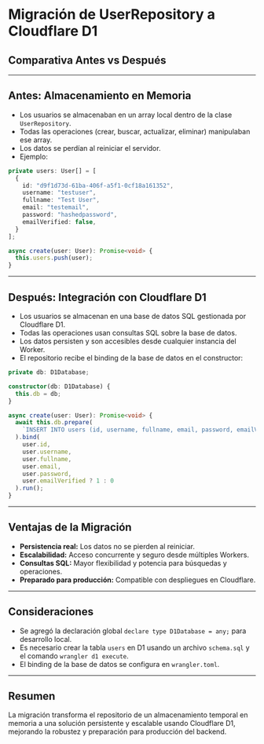 # Migración de UserRepository a Cloudflare D1

## Comparativa Antes vs Después

---

## Antes: Almacenamiento en Memoria

- Los usuarios se almacenaban en un array local dentro de la clase `UserRepository`.
- Todas las operaciones (crear, buscar, actualizar, eliminar) manipulaban ese array.
- Los datos se perdían al reiniciar el servidor.
- Ejemplo:

```typescript
private users: User[] = [
  {
    id: "d9f1d73d-61ba-406f-a5f1-0cf18a161352",
    username: "testuser",
    fullname: "Test User",
    email: "testemail",
    password: "hashedpassword",
    emailVerified: false,
  }
];

async create(user: User): Promise<void> {
  this.users.push(user);
}
```

---

## Después: Integración con Cloudflare D1

- Los usuarios se almacenan en una base de datos SQL gestionada por Cloudflare D1.
- Todas las operaciones usan consultas SQL sobre la base de datos.
- Los datos persisten y son accesibles desde cualquier instancia del Worker.
- El repositorio recibe el binding de la base de datos en el constructor:

```typescript
private db: D1Database;

constructor(db: D1Database) {
  this.db = db;
}

async create(user: User): Promise<void> {
  await this.db.prepare(
    `INSERT INTO users (id, username, fullname, email, password, emailVerified) VALUES (?, ?, ?, ?, ?, ?)`
  ).bind(
    user.id,
    user.username,
    user.fullname,
    user.email,
    user.password,
    user.emailVerified ? 1 : 0
  ).run();
}
```

---

## Ventajas de la Migración

- **Persistencia real:** Los datos no se pierden al reiniciar.
- **Escalabilidad:** Acceso concurrente y seguro desde múltiples Workers.
- **Consultas SQL:** Mayor flexibilidad y potencia para búsquedas y operaciones.
- **Preparado para producción:** Compatible con despliegues en Cloudflare.

---

## Consideraciones

- Se agregó la declaración global `declare type D1Database = any;` para desarrollo local.
- Es necesario crear la tabla `users` en D1 usando un archivo `schema.sql` y el comando `wrangler d1 execute`.
- El binding de la base de datos se configura en `wrangler.toml`.

---

## Resumen

La migración transforma el repositorio de un almacenamiento temporal en memoria a una solución persistente y escalable usando Cloudflare D1, mejorando la robustez y preparación para producción del backend.
